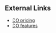 ## External Links

*   [DO pricing](https://digitalocean.com/pricing)
*   [DO features](https://digitalocean.com/features)
